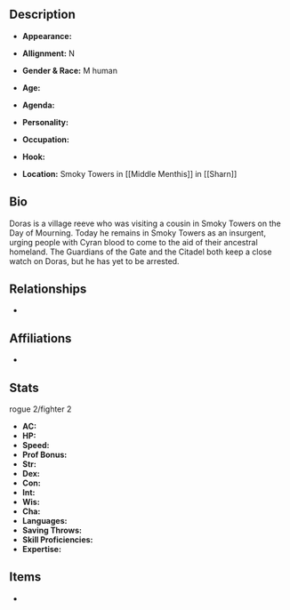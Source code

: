 ## Description
- **Appearance:** 

- **Allignment:** N

- **Gender & Race:** M human

- **Age:** 

- **Agenda:** 

- **Personality:** 

- **Occupation:** 

- **Hook:** 

- **Location:** Smoky Towers in [[Middle Menthis]] in [[Sharn]]

## Bio
Doras is a village reeve who was visiting a cousin in Smoky Towers on the Day of Mourning. Today he remains in Smoky Towers as an insurgent, urging people with Cyran blood to come to the aid of their ancestral homeland. The Guardians of the Gate and the Citadel both keep a close watch on Doras, but he has yet to be arrested.

## Relationships
- 

## Affiliations
- 

## Stats
rogue 2/fighter 2
- **AC:** 
- **HP:** 
- **Speed:** 
- **Prof Bonus:** 
- **Str:** 
- **Dex:** 
- **Con:** 
- **Int:** 
- **Wis:** 
- **Cha:** 
- **Languages:** 
- **Saving Throws:** 
- **Skill Proficiencies:** 
- **Expertise:** 


## Items
- 

